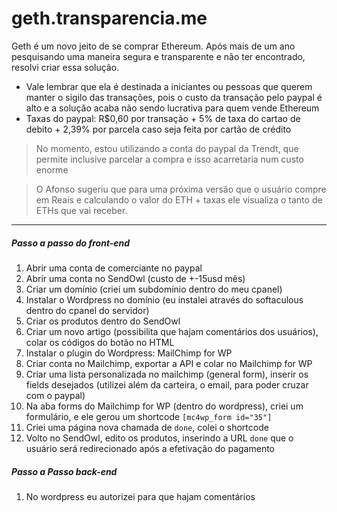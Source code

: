 # geth.transparencia.me
Geth é um novo jeito de se comprar Ethereum. Após mais de um ano pesquisando uma maneira segura e transparente e não ter encontrado, resolvi criar essa solução.
* Vale lembrar que ela é destinada a iniciantes ou pessoas que querem manter o sigilo das transações, pois o custo da transação pelo paypal é alto e a solução acaba não sendo lucrativa para quem vende Ethereum
* Taxas do paypal: R$0,60 por transação + 5% de taxa do cartao de debito + 2,39% por parcela caso seja feita por cartão de crédito

> No momento, estou utilizando a conta do paypal da Trendt, que permite inclusive parcelar a compra e isso acarretaria num custo enorme

> O Afonso sugeriu que para uma próxima versão que o usuário compre em Reais e calculando o valor do ETH + taxas ele visualiza o tanto de ETHs que vai receber.

------
##### Passo a passo do front-end
1. Abrir uma conta de comerciante no paypal
2. Abrir uma conta no SendOwl (custo de +-15usd mês)
3. Criar um domínio (criei um subdomínio dentro do meu cpanel)
4. Instalar o Wordpress no domínio (eu instalei através do softaculous dentro do cpanel do servidor)
5. Criar os produtos dentro do SendOwl
6. Criar um novo artigo (possibilita que hajam comentários dos usuários), colar os códigos do botão no HTML
7. Instalar o plugin do Wordpress: MailChimp for WP
8. Criar conta no Mailchimp, exportar a API e colar no Mailchimp for WP
9. Criar uma lista personalizada no mailchimp (general form), inserir os fields desejados (utilizei além da carteira, o email, para poder cruzar com o paypal)
10. Na aba forms do Mailchimp for WP (dentro do wordpress), criei um formulário, e ele gerou um shortcode ```[mc4wp_form id="35"]```
11. Criei uma página nova chamada de ```done```, colei o shortcode
12. Volto no SendOwl, edito os produtos, inserindo a URL ```done``` que o usuário será redirecionado após a efetivação do pagamento

##### Passo a Passo back-end
1. No wordpress eu autorizei para que hajam comentários

